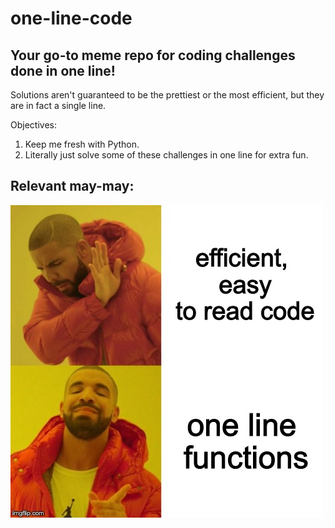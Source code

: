 # one-line-code

## Your go-to meme repo for coding challenges done in one line!

Solutions aren't guaranteed to be the prettiest or the most efficient, but they are in fact a single line.

Objectives:
1. Keep me fresh with Python.
2. Literally just solve some of these challenges in one line for extra fun.

## Relevant may-may:
![drake meme](https://raw.githubusercontent.com/eyluo/one-line-code/master/assets/drake.jpg)